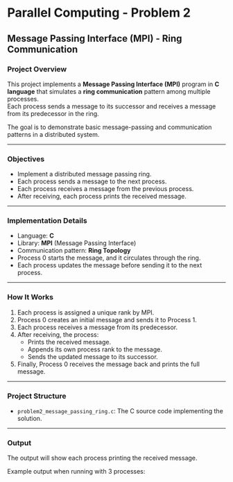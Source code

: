 
# Parallel Computing - Problem 2

## Message Passing Interface (MPI) - Ring Communication

### Project Overview
This project implements a **Message Passing Interface (MPI)** program in **C language** that simulates a **ring communication** pattern among multiple processes.  
Each process sends a message to its successor and receives a message from its predecessor in the ring.

The goal is to demonstrate basic message-passing and communication patterns in a distributed system.

---

### Objectives
- Implement a distributed message passing ring.
- Each process sends a message to the next process.
- Each process receives a message from the previous process.
- After receiving, each process prints the received message.

---

### Implementation Details
- Language: **C**
- Library: **MPI** (Message Passing Interface)
- Communication pattern: **Ring Topology**
- Process 0 starts the message, and it circulates through the ring.
- Each process updates the message before sending it to the next process.

---

### How It Works
1. Each process is assigned a unique rank by MPI.
2. Process 0 creates an initial message and sends it to Process 1.
3. Each process receives a message from its predecessor.
4. After receiving, the process:
   - Prints the received message.
   - Appends its own process rank to the message.
   - Sends the updated message to its successor.
5. Finally, Process 0 receives the message back and prints the full message.

---

### Project Structure
- `problem2_message_passing_ring.c`: The C source code implementing the solution.

---

### Output
The output will show each process printing the received message.

Example output when running with 3 processes:

